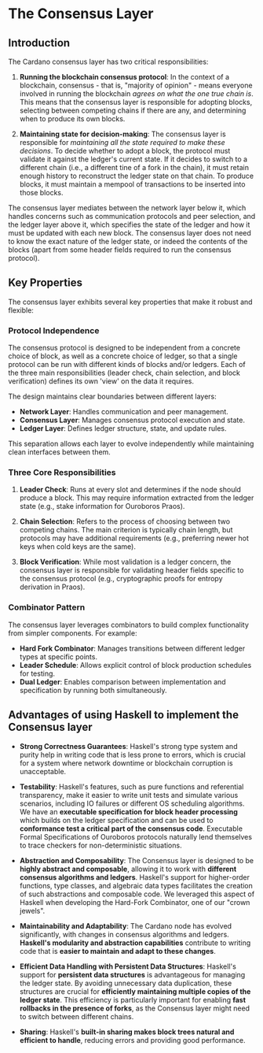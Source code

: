 # The Consensus Layer

## Introduction

The Cardano consensus layer has two critical responsibilities:

1. **Running the blockchain consensus protocol**: In the context of a blockchain, consensus - that is, "majority of opinion" - means everyone involved in running the blockchain *agrees on what the one true chain is*. This means that the consensus layer is responsible for adopting blocks, selecting between competing chains if there are any, and determining when to produce its own blocks.

2. **Maintaining state for decision-making**: The consensus layer is responsible for *maintaining all the state required to make these decisions*. To decide whether to adopt a block, the protocol must validate it against the ledger's current state. If it decides to switch to a different chain (i.e., a different tine of a fork in the chain), it must retain enough history to reconstruct the ledger state on that chain. To produce blocks, it must maintain a mempool of transactions to be inserted into those blocks.

The consensus layer mediates between the network layer below it, which handles concerns such as communication protocols and peer selection, and the ledger layer above it, which specifies the state of the ledger and how it must be updated with each new block. The consensus layer does not need to know the exact nature of the ledger state, or indeed the contents of the blocks (apart from some header fields required to run the consensus protocol).

## Key Properties

The consensus layer exhibits several key properties that make it robust and flexible:

### Protocol Independence

The consensus protocol is designed to be independent from a concrete choice of block, as well as a concrete choice of ledger, so that a single protocol can be run with different kinds of blocks and/or ledgers. Each of the three main responsibilities (leader check, chain selection, and block verification) defines its own 'view' on the data it requires.

The design maintains clear boundaries between different layers:
- **Network Layer**: Handles communication and peer management.
- **Consensus Layer**: Manages consensus protocol execution and state.
- **Ledger Layer**: Defines ledger structure, state, and update rules.

This separation allows each layer to evolve independently while maintaining clean interfaces between them.

### Three Core Responsibilities
1. **Leader Check**: Runs at every slot and determines if the node should produce a block. This may require information extracted from the ledger state (e.g., stake information for Ouroboros Praos).

2. **Chain Selection**: Refers to the process of choosing between two competing chains. The main criterion is typically chain length, but protocols may have additional requirements (e.g., preferring newer hot keys when cold keys are the same).

3. **Block Verification**: While most validation is a ledger concern, the consensus layer is responsible for validating header fields specific to the consensus protocol (e.g., cryptographic proofs for entropy derivation in Praos).

### Combinator Pattern
The consensus layer leverages combinators to build complex functionality from simpler components. For example:

- **Hard Fork Combinator**: Manages transitions between different ledger types at specific points.
- **Leader Schedule**: Allows explicit control of block production schedules for testing.
- **Dual Ledger**: Enables comparison between implementation and specification by running both simultaneously.

## Advantages of using Haskell to implement the Consensus layer

- **Strong Correctness Guarantees**: Haskell's strong type system and purity help in writing code that is less prone to errors, which is crucial for a system where network downtime or blockchain corruption is unacceptable. 

- **Testability**: Haskell's features, such as pure functions and referential transparency, make it easier to write unit tests and simulate various scenarios, including IO failures or different OS scheduling algorithms. We have an **executable specification for block header processing** which builds on the ledger specification and can be used to **conformance test a critical part of the consensus code**. Executable Formal Specifications of Ouroboros protocols naturally lend themselves to trace checkers for non-deterministic situations. 

- **Abstraction and Composability**: The Consensus layer is designed to be **highly abstract and composable**, allowing it to work with **different consensus algorithms and ledgers**. Haskell's support for higher-order functions, type classes, and algebraic data types facilitates the creation of such abstractions and composable code. We leveraged this aspect of Haskell when developing the Hard-Fork Combinator, one of our "crown jewels". 

- **Maintainability and Adaptability**: The Cardano node has evolved significantly, with changes in consensus algorithms and ledgers. **Haskell's modularity and abstraction capabilities** contribute to writing code that is **easier to maintain and adapt to these changes**. 

- **Efficient Data Handling with Persistent Data Structures**: Haskell's support for **persistent data structures** is advantageous for managing the ledger state. By avoiding unnecessary data duplication, these structures are crucial for **efficiently maintaining multiple copies of the ledger state**. This efficiency is particularly important for enabling **fast rollbacks in the presence of forks**, as the Consensus layer might need to switch between different chains. 

- **Sharing**: Haskell's **built-in sharing makes block trees natural and efficient to handle**, reducing errors and providing good performance. 
